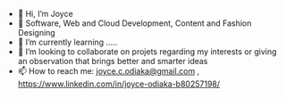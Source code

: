 - 👋 Hi, I’m Joyce
- 👀  Software, Web and Cloud Development, Content and Fashion Designing
- 🌱 I’m currently learning .....
- 💞️ I’m looking to collaborate on projets regarding my interests or giving an observation that brings better and smarter ideas
- 📫 How to reach me: joyce.c.odiaka@gmail.com , https://www.linkedin.com/in/joyce-odiaka-b80257198/

<!---
joyce-oc/joyce-oc is a ✨ special ✨ repository because its `README.md` (this file) appears on your GitHub profile.
You can click the Preview link to take a look at your changes.
--->
